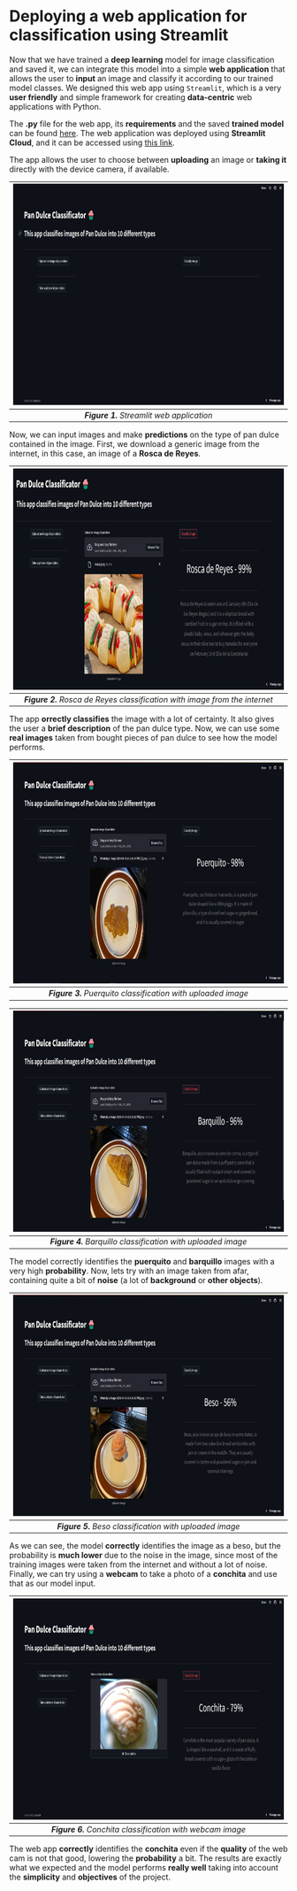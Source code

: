 # Deploying a web application for classification using Streamlit

Now that we have trained a **deep learning** model for image classification and saved it, we can integrate this model into a simple **web application** that allows the user to **input** an image and classify it according to our trained model classes. We designed this web app using `Streamlit`, which is a very **user friendly** and simple framework for creating **data-centric** web applications with Python.

The **.py** file for the web app, its **requirements** and the saved **trained model** can be found [here](/streamlit/).
The web application was deployed using **Streamlit Cloud**, and it can be accessed using [this link](https://david1792x-pan-dulce.streamlit.app/).

The app allows the user to choose between **uploading** an image or **taking it** directly with the device camera, if available. 

<div align = 'center'>
  
| <img src='/images/streamlit_1.JPG' height="400">         |
|:-------------------------------------------------:|
| ***Figure 1.**  Streamlit web application*               |
  
</div>

Now, we can input images and make **predictions** on the type of pan dulce contained in the image. First, we download a generic image from the internet, in this case, an image of a **Rosca de Reyes**.

<div align = 'center'>
  
| <img src='/images/streamlit_2.JPG' height="400">         |
|:-------------------------------------------------:|
| ***Figure 2.**  Rosca de Reyes classification with image from the internet*               |
  
</div>

The app **orrectly classifies** the image with a lot of certainty. It also gives the user a **brief description** of the pan dulce type. Now, we can use some **real images** taken from bought pieces of pan dulce to see how the model performs.

<div align = 'center'>
  
| <img src='/images/streamlit_3.JPG' height="400">         |
|:-------------------------------------------------:|
| ***Figure 3.**  Puerquito classification with uploaded image*               |
  
</div>

<div align = 'center'>
  
| <img src='/images/streamlit_4.JPG' height="400">         |
|:-------------------------------------------------:|
| ***Figure 4.**  Barquillo classification with uploaded image*               |
  
</div>

The model correctly identifies the **puerquito** and **barquillo** images with a very high **probability**. Now, lets try with an image taken from afar, containing quite a bit of **noise** (a lot of **background** or **other objects**).

<div align = 'center'>
  
| <img src='/images/streamlit_5.JPG' height="400">         |
|:-------------------------------------------------:|
| ***Figure 5.**  Beso classification with uploaded image*               |
  
</div>

As we can see, the model **correctly** identifies the image as a beso, but the probability is **much lower** due to the noise in the image, since most of the training images were taken from the internet and without a lot of noise. Finally, we can try using a **webcam** to take a photo of a **conchita** and use that as our model input.

<div align = 'center'>
  
| <img src='/images/streamlit_6.JPG' height="400">         |
|:-------------------------------------------------:|
| ***Figure 6.**  Conchita classification with webcam image*               |
  
</div>

The web app **correctly** identifies the **conchita** even if the **quality** of the web cam is not that good, lowering the **probability** a bit. The results are exactly what we expected and the model performs **really well** taking into account the **simplicity** and **objectives** of the project.

